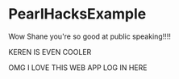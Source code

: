 # PearlHacksExample

Wow Shane you're so good at public speaking!!!!

KEREN IS EVEN COOLER


OMG I LOVE THIS WEB APP LOG IN HERE
